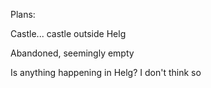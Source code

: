 Plans:

Castle... castle outside Helg

Abandoned, seemingly empty

Is anything happening in Helg? I don't think so

